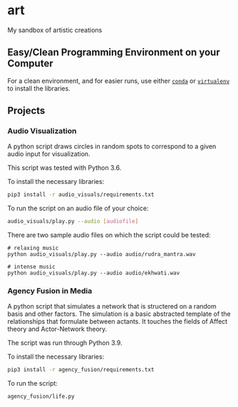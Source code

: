 # art
My sandbox of artistic creations

## Easy/Clean Programming Environment on your Computer

For a clean environment, and for easier runs, use either [`conda`](https://conda.io/projects/conda/en/latest/user-guide/getting-started.html) or [`virtualenv`](https://virtualenv.pypa.io/en/latest/user_guide.html) to install the libraries.

## Projects
### Audio Visualization

A python script draws circles in random spots to correspond to a given audio input for visualization.

This script was tested with Python 3.6.

To install the necessary libraries:
```sh
pip3 install -r audio_visuals/requirements.txt
```

To run the script on an audio file of your choice:
```sh
audio_visuals/play.py --audio [audiofile]
```

There are two sample audio files on which the script could be tested:

```
# relaxing music
python audio_visuals/play.py --audio audio/rudra_mantra.wav

# intense music
python audio_visuals/play.py --audio audio/ekhwati.wav
```

### Agency Fusion in Media

A python script that simulates a network that is structered on a random basis and other factors. The simulation is a basic abstracted template of the relationships that formulate between actants. It touches the fields of Affect theory and Actor-Network theory.

The script was run through Python 3.9.

To install the necessary libraries:
```sh
pip3 install -r agency_fusion/requirements.txt
```

To run the script:
```sh
agency_fusion/life.py
```

